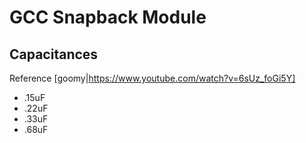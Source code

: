 # GCC Snapback Module

## Capacitances

Reference [goomy|https://www.youtube.com/watch?v=6sUz_foGi5Y]

* .15uF
* .22uF
* .33uF
* .68uF
